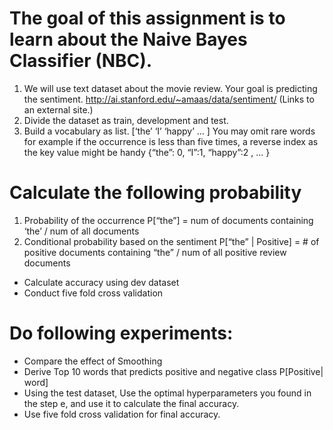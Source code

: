 # The goal of this assignment is to learn about the Naive Bayes Classifier (NBC).   

1. We will use text dataset about the movie review. Your goal is predicting the sentiment. http://ai.stanford.edu/~amaas/data/sentiment/ (Links to an external site.)
2. Divide the dataset as train, development and test. 
3. Build a vocabulary as list. [‘the’ ‘I’ ‘happy’ … ] You may omit rare words for example if the occurrence is less than five times, a reverse index as the key value might be handy
{“the”: 0, “I”:1, “happy”:2 , … }

# Calculate the following probability
1. Probability of the occurrence P[“the”] = num of documents containing ‘the’ / num of all documents
2. Conditional probability based on the sentiment P[“the” | Positive]  = # of positive documents containing “the” / num of all positive review documents

- Calculate accuracy using dev dataset 
- Conduct five fold cross validation

# Do following experiments:
- Compare the effect of Smoothing
- Derive Top 10 words that predicts positive and negative class P[Positive| word] 
- Using the test dataset, Use the optimal hyperparameters you found in the step e, and use it to calculate the final accuracy.  
- Use five fold cross validation for final accuracy.
